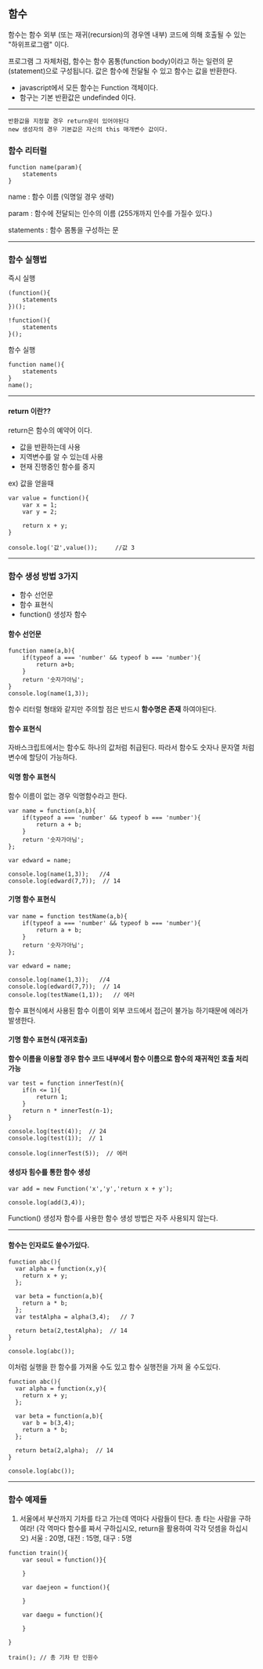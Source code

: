 ## 함수
함수는 함수 외부 (또는 재귀(recursion)의 경우엔 내부) 코드에 의해 호출될 수 있는 "하위프로그램" 이다. 

프로그램 그 자체처럼, 함수는 함수 몸통(function body)이라고 하는 일련의 문(statement)으로 구성됩니다. 값은 함수에 전달될 수 있고 함수는 값을 반환한다.

- javascript에서 모든 함수는 Function 객체이다.
- 함구는 기본 반환값은 undefinded 이다.

***

```
반환값을 지정할 경우 return문이 있어야된다
new 생성자의 경우 기본값은 자신의 this 매개변수 값이다.
```



### 함수 리터럴
```
function name(param){
	statements
}
```
name : 함수 이름 (익명일 경우 생략)

param : 함수에 전달되는 인수의 이름 (255개까지 인수를 가질수 있다.)

statements : 함수 몸통을 구성하는 문

***

### 함수 실행법
즉시 실행
```
(function(){	
	statements
})();
```
```
!function(){
	statements
}();
```
함수 실행
```
function name(){
	statements
}
name();
```
***

#### return 이란??

return은 함수의 예약어 이다.

- 값을 반환하는데 사용
- 지역변수를 알 수 있는데 사용
- 현재 진행중인 함수를 중지

ex) 값을 얻을때 
```
var value = function(){
	var x = 1;
	var y = 2;
	
	return x + y;
}

console.log('값',value());     //값 3

```

***

### 함수 생성 방법 3가지
- 함수 선언문
- 함수 표현식
- function() 생성자 함수



#### 함수 선언문
```
function name(a,b){
	if(typeof a === 'number' && typeof b === 'number'){
		return a+b;
	}
	return '숫자가아님';
}
console.log(name(1,3));

```
함수 리터럴 형태와 같지만 주의할 점은 반드시 **함수명은 존재** 하여야된다.


#### 함수 표현식

자바스크립트에서는 함수도 하나의 값처럼 취급된다. 따라서 함수도 숫자나 문자열 처럼 변수에 할당이 가능하다.

#### 익명 함수 표현식

함수 이름이 없는 경우 익명함수라고 한다.

```
var name = function(a,b){
	if(typeof a === 'number' && typeof b === 'number'){
		return a + b;
	}
	return '숫자가아님';
};

var edward = name;

console.log(name(1,3));   //4
console.log(edward(7,7));  // 14

```

#### 기명 함수 표현식

```
var name = function testName(a,b){
	if(typeof a === 'number' && typeof b === 'number'){
		return a + b;
	}
	return '숫자가아님';
};

var edward = name;

console.log(name(1,3));   //4
console.log(edward(7,7));  // 14
console.log(testName(1,1));   // 에러

```

함수 표현식에서 사용된 함수 이름이 외부 코드에서 접근이 불가능 하기때문에 에러가 발생한다.


#### 기명 함수 표현식 (재귀호출)

**함수 이름을 이용할 경우 함수 코드 내부에서 함수 이름으로 함수의 재귀적인 호출 처리 가능**


```
var test = function innerTest(n){
	if(n <= 1){
		return 1;
	}
	return n * innerTest(n-1);
}

console.log(test(4));  // 24
console.log(test(1));  // 1

console.log(innerTest(5));  // 에러

```


#### 생성자 힘수를 통한 함수 생성

```
var add = new Function('x','y','return x + y');

console.log(add(3,4));
```

Function() 생성자 함수를 사용한 함수 생성 방법은 자주 사용되지 않는다.

***

#### 함수는 인자로도 쓸수가있다.

```
function abc(){
  var alpha = function(x,y){
    return x + y;
  };

  var beta = function(a,b){
    return a * b;
  };
  var testAlpha = alpha(3,4);   // 7

  return beta(2,testAlpha);  // 14
}

console.log(abc());
```
이처럼 실행을 한 함수를 가져올 수도 있고 함수 실행전을 가져 올 수도있다.

```
function abc(){
  var alpha = function(x,y){
    return x + y;
  };

  var beta = function(a,b){
    var b = b(3,4);
    return a * b;
  };

  return beta(2,alpha);  // 14
}

console.log(abc());
```
***

### 함수 예제들

1. 서울에서 부산까지 기차를 타고 가는데 역마다 사람들이 탄다. 총 타는 사람을 구하여라! (각 역마다 함수를 짜서 구하십시오, return을 활용하여 각각 덧셈을 하십시오)
서울 : 20명, 대전 : 15명, 대구 : 5명

```
function train(){
	var seoul = function()}{

	}

	var daejeon = function(){

	}

	var daegu = function(){

	}

}

train(); // 총 기차 탄 인원수
```

